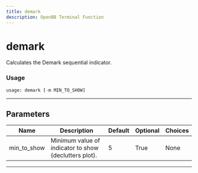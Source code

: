```yaml
---
title: demark
description: OpenBB Terminal Function
---
```


# demark

Calculates the Demark sequential indicator.

### Usage

```python
usage: demark [-m MIN_TO_SHOW]
```

---

## Parameters

| Name | Description | Default | Optional | Choices |
| ---- | ----------- | ------- | -------- | ------- |
| min_to_show | Minimum value of indicator to show (declutters plot). | 5 | True | None |

---
